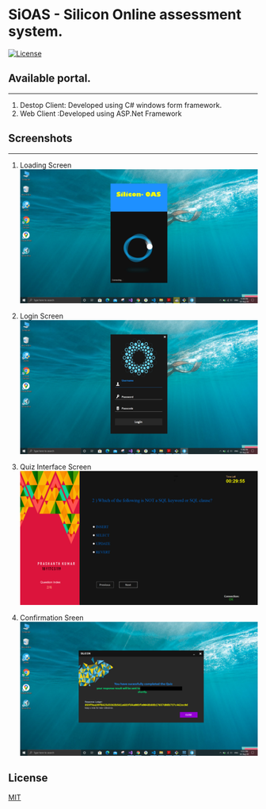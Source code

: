 # SiOAS - Silicon Online assessment system.
[![License](https://img.shields.io/badge/License-Mit&nbsp;&nbsp;&nbsp;-greeng)](#)
## Available portal.
-------------------------------------
1. Destop Client: Developed using C# windows form framework.
2. Web Client :Developed using ASP.Net Framework
## Screenshots
-------------------------------------
1. Loading Screen
![GitHub Logo](/ReadmeImages/loading.png)

2. Login Screen
![GitHub Logo](/ReadmeImages/login.png)

3. Quiz Interface Screen
![GitHub Logo](/ReadmeImages/active.png)

4. Confirmation Sreen
![GitHub Logo](/ReadmeImages/confirmation.png)

## License
[MIT](https://choosealicense.com/licenses/mit/)
